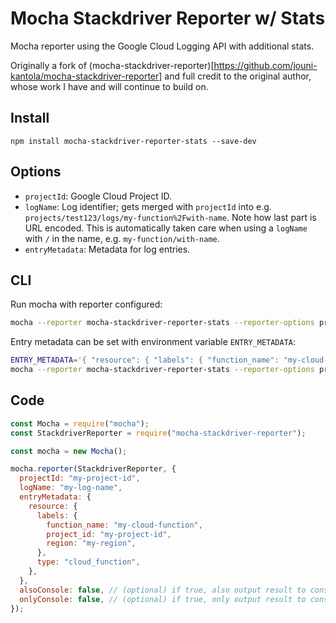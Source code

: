 # Mocha Stackdriver Reporter w/ Stats

Mocha reporter using the Google Cloud Logging API with additional stats.

Originally a fork of (mocha-stackdriver-reporter)[https://github.com/jouni-kantola/mocha-stackdriver-reporter] and full credit to the original author, whose work I have and will continue to build on.

## Install

`npm install mocha-stackdriver-reporter-stats --save-dev`

## Options

- `projectId`: Google Cloud Project ID.
- `logName`: Log identifier; gets merged with `projectId` into e.g. `projects/test123/logs/my-function%2Fwith-name`. Note how last part is URL encoded. This is automatically taken care when using a `logName` with `/` in the name, e.g. `my-function/with-name`.
- `entryMetadata`: Metadata for log entries.

## CLI

Run mocha with reporter configured:

```bash
mocha --reporter mocha-stackdriver-reporter-stats --reporter-options projectId=myGcpProjectId,logName=myLogName
```

Entry metadata can be set with environment variable `ENTRY_METADATA`:

```bash
ENTRY_METADATA='{ "resource": { "labels": { "function_name": "my-cloud-function", "project_id": "my-project-id", "region": "my-region" }, "type": "cloud_function" } }' \
mocha --reporter mocha-stackdriver-reporter-stats --reporter-options projectId=my-project-id,logName=my-log-name
```

## Code

```javascript
const Mocha = require("mocha");
const StackdriverReporter = require("mocha-stackdriver-reporter");

const mocha = new Mocha();

mocha.reporter(StackdriverReporter, {
  projectId: "my-project-id",
  logName: "my-log-name",
  entryMetadata: {
    resource: {
      labels: {
        function_name: "my-cloud-function",
        project_id: "my-project-id",
        region: "my-region",
      },
      type: "cloud_function",
    },
  },
  alsoConsole: false, // (optional) if true, also output result to console
  onlyConsole: false, // (optional) if true, only output result to console
});
```
